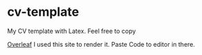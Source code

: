 # cv-template
My CV template with Latex. Feel free to copy

[Overleaf](https://www.overleaf.com/) I used this site to render it. Paste Code to editor in there.